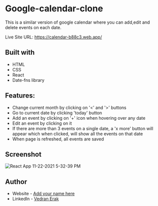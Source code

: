 # Google-calendar-clone

This is a similar version of google calendar where you can add,edit and delete events on each date.

Live Site URL: https://calendar-b88c3.web.app/


## Built with

- HTML
- CSS
- React
- Date-fns library


## Features:

- Change current month by clicking on '<' and '>' buttons
- Go to current date by clicking 'today' button
- Add an event by clicking on '+' icon when hovering over any date
- Edit an event by clicking on it
- If there are more than 3 events on a single date, a 'x more' button will appear which when clicked, will show all the events on that date
- When page is refreshed, all events are saved

## Screenshot
![React App 11-22-2021 5-32-39 PM](https://user-images.githubusercontent.com/92994473/142899250-5d162da1-e722-4541-a142-b15f878a50ac.png)



## Author

- Website - [Add your name here](https://www.your-site.com)
- LinkedIn - [Vedran Erak](https://www.linkedin.com/in/vedran-erak-9b8321212/)



